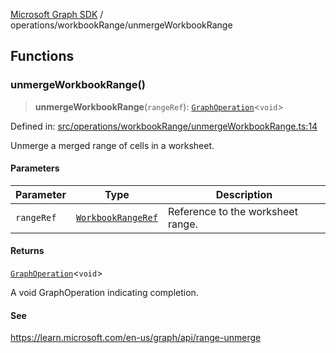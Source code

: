 [Microsoft Graph SDK](../../modules.md) / operations/workbookRange/unmergeWorkbookRange

## Functions

### unmergeWorkbookRange()

> **unmergeWorkbookRange**(`rangeRef`): [`GraphOperation`](../../models/GraphOperation.md#graphoperation)\<`void`\>

Defined in: [src/operations/workbookRange/unmergeWorkbookRange.ts:14](https://github.com/Future-Secure-AI/microsoft-graph/blob/6f587d043e8277194e9b2feca914ab2cba9d258d/src/operations/workbookRange/unmergeWorkbookRange.ts#L14)

Unmerge a merged range of cells in a worksheet.

#### Parameters

| Parameter | Type | Description |
| ------ | ------ | ------ |
| `rangeRef` | [`WorkbookRangeRef`](../../models/WorkbookRangeRef.md#workbookrangeref) | Reference to the worksheet range. |

#### Returns

[`GraphOperation`](../../models/GraphOperation.md#graphoperation)\<`void`\>

A void GraphOperation indicating completion.

#### See

https://learn.microsoft.com/en-us/graph/api/range-unmerge
